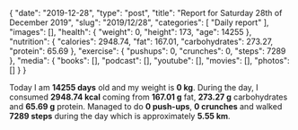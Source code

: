 {
    "date": "2019-12-28",
    "type": "post",
    "title": "Report for Saturday 28th of December 2019",
    "slug": "2019\/12\/28",
    "categories": [
        "Daily report"
    ],
    "images": [],
    "health": {
        "weight": 0,
        "height": 173,
        "age": 14255
    },
    "nutrition": {
        "calories": 2948.74,
        "fat": 167.01,
        "carbohydrates": 273.27,
        "protein": 65.69
    },
    "exercise": {
        "pushups": 0,
        "crunches": 0,
        "steps": 7289
    },
    "media": {
        "books": [],
        "podcast": [],
        "youtube": [],
        "movies": [],
        "photos": []
    }
}

Today I am <strong>14255 days</strong> old and my weight is <strong>0 kg</strong>. During the day, I consumed <strong>2948.74 kcal</strong> coming from <strong>167.01 g</strong> fat, <strong>273.27 g</strong> carbohydrates and <strong>65.69 g</strong> protein. Managed to do <strong>0 push-ups</strong>, <strong>0 crunches</strong> and walked <strong>7289 steps</strong> during the day which is approximately <strong>5.55 km</strong>.